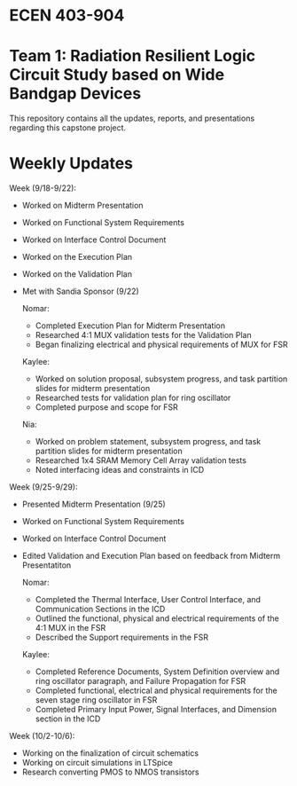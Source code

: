 # ECEN 403-904
# Team 1: Radiation Resilient Logic Circuit Study based on Wide Bandgap Devices

This repository contains all the updates, reports, and presentations regarding this capstone project.

# Weekly Updates
Week (9/18-9/22): 
- Worked on Midterm Presentation
- Worked on Functional System Requirements
- Worked on Interface Control Document
- Worked on the Execution Plan
- Worked on the Validation Plan
- Met with Sandia Sponsor (9/22)

    Nomar:
    - Completed Execution Plan for Midterm Presentation
    - Researched 4:1 MUX validation tests for the Validation Plan
    - Began finalizing electrical and physical requirements of MUX for FSR
    
    Kaylee:
    - Worked on solution proposal, subsystem progress, and task partition slides for midterm presentation
    - Researched tests for validation plan for ring oscillator
    - Completed purpose and scope for FSR
    
    Nia:
    - Worked on problem statement, subsystem progress, and task partition slides for midterm presentation
    - Researched 1x4 SRAM Memory Cell Array validation tests
    - Noted interfacing ideas and constraints in ICD

Week (9/25-9/29):
- Presented Midterm Presentation (9/25)
- Worked on Functional System Requirements
- Worked on Interface Control Document
- Edited Validation and Execution Plan based on feedback from Midterm Presentatiton

    Nomar:
    - Completed the Thermal Interface, User Control Interface, and Communication Sections in the ICD
    - Outlined the functional, physical and electrical requirements of the 4:1 MUX in the FSR
    - Described the Support requirements in the FSR
 
    Kaylee: 
    - Completed Reference Documents, System Definition overview and ring oscillator paragraph, and Failure Propagation for FSR
    - Completed functional, electrical and physical requirements for the seven stage ring oscillator in FSR
    - Completed Primary Input Power, Signal Interfaces, and Dimension section in the ICD

Week (10/2-10/6):
- Working on the finalization of circuit schematics
- Working on circuit simulations in LTSpice
- Research converting PMOS to NMOS transistors
  
